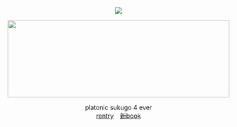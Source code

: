 <div align = "center">

![](https://komarev.com/ghpvc/?username=zyvism&style=plastic&color=grey&label=_𝜗ৎ_&base=1000)
  
<img src="https://files.catbox.moe/vpdgjx.png" width="500" height="175">
<br>

platonic sukugo 4 ever<br>
<a href="https://rentry.co/1nfiniteshrine">rentry</a>　<a href="https://getou.atabook.org">新book</a>
